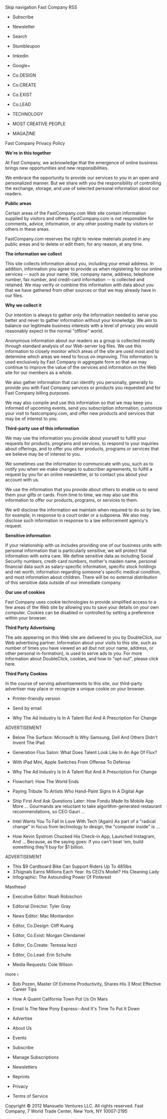 Skip navigation Fast Company RSS

*   Subscribe
*   Newsletter
*   Search

*   Stumbleupon
*   linkedin
*   Google+

*   Co.DESIGN
*   Co.CREATE
*   Co.EXIST
*   Co.LEAD
*   TECHNOLOGY
*   MOST CREATIVE PEOPLE
*   MAGAZINE

Fast Company Privacy Policy

**We're in this together**

At Fast Company, we acknowledge that the emergence of online business brings new opportunities and new responsibilities.

We embrace the opportunity to provide our services to you in an open and personalized manner. But we share with you the responsibility of controlling the exchange, storage, and use of selected personal information about our readers.

**Public areas**

Certain areas of the FastCompany.com Web site contain information supplied by visitors and others. FastCompany.com is not responsible for comments, advice, information, or any other posting made by visitors or others in these areas.

FastCompany.com reserves the right to review materials posted in any public areas and to delete or edit them, for any reason, at any time.

**The information we collect**

This site collects information about you, including your email address. In addition, information you agree to provide us when registering for our online services -- such as your name, title, company name, address, telephone number, fax number, and credit-card information -- is collected and retained. We may verify or combine this information with data about you that we have gathered from other sources or that we may already have in our files.

**Why we collect it**

Our intention is always to gather only the information needed to serve you better and never to gather information without your knowledge. We aim to balance our legitimate business interests with a level of privacy you would reasonably expect in the normal "offline" world.

Anonymous information about our readers as a group is collected mostly through standard analysis of our Web-server log files. We use this information to closely monitor which areas of the site are used most and to determine which areas we need to focus on improving. This information is used exclusively by Fast Company in aggregate form so that we may continue to improve the value of the services and information on the Web site for our members as a whole.

We also gather information that can identify you personally, generally to provide you with Fast Company services or products you requested and for Fast Company billing purposes.

We may also compile and use this information so that we may keep you informed of upcoming events, send you subscription information, customize your visit to fastcompany.com, and offer new products and services that may be of interest to you.

**Third-party use of this information**

We may use the information you provide about yourself to fulfill your requests for products, programs and services, to respond to your inquiries about offerings, and to offer you other products, programs or services that we believe may be of interest to you.

We sometimes use the information to communicate with you, such as to notify you when we make changes to subscriber agreements, to fulfill a request by you for an online newslettter, or to contact you about your account with us.

We use the information that you provide about others to enable us to send them your gifts or cards. From time to time, we may also use this information to offer our products, programs, or services to them.

We will disclose the information we maintain when required to do so by law, for example, in response to a court order or a subpoena. We also may disclose such information in response to a law enforcement agency's request.

**Sensitive information**

If your relationship with us includes providing one of our business units with personal information that is particularly sensitive, we will protect that information with extra care. We define sensitive data as including Social Security numbers, credit-card numbers, mother's maiden name, personal financial data such as salary-specific information, specific stock holdings and net worth, information regarding someone's specific medical condition, and most information about children. There will be no external distribution of this sensitive data outside of our immediate company.

**Our use of cookies**

Fast Company uses cookie technologies to provide simplified access to a few areas of the Web site by allowing you to save your details on your own computer. Cookies can be disabled or controlled by setting a preference within your browser.

**Third Party Advertising**

The ads appearing on this Web site are delivered to you by DoubleClick, our Web advertising partner. Information about your visits to this site, such as number of times you have viewed an ad (but not your name, address, or other personal in-formation), is used to serve ads to you. For more information about DoubleClick, cookies, and how to "opt-out", please click here.

**Third Party Cookies**

In the course of serving advertisements to this site, our third-party advertiser may place or recognize a unique cookie on your browser.

*   Printer-friendly version
*   Send by email

*   Why The Ad Industry Is In A Talent Rut And A Prescription For Change

ADVERTISEMENT

*   Below The Surface: Microsoft Is Why Samsung, Dell And Others Didn't Invent The iPad
*   Generation Flux Salon: What Does Talent Look Like In An Age Of Flux?
*   With iPad Mini, Apple Switches From Offense To Defense

*   Why The Ad Industry Is In A Talent Rut And A Prescription For Change
*   Flowchart: How The World Ends
*   Paying Tribute To Artists Who Hand-Paint Signs In A Digital Age

*   Ship First And Ask Questions Later: How Fondu Made Its Mobile App More ... Gourmands are reluctant to take algorithm-generated restaurant recommendations, so CEO Gauri ...
*   Intel Wants You To Fall In Love With Tech (Again) As part of a "radical change" in focus from technology to design, the "computer inside" is ...
*   How Kevin Systrom Chucked His Check-in App, Launched Instagram, And ... Because, as the saying goes: If you can't beat 'em, build something they'll buy for $1 billion.

ADVERTISEMENT

*   This $9 Cardboard Bike Can Support Riders Up To 485lbs
*   37signals Earns Millions Each Year. Its CEO’s Model? His Cleaning Lady
*   Infographic: The Astounding Power Of Pinterest

Masthead

*   Executive Editor: Noah Robischon
    
*   Editorial Director: Tyler Gray
    
*   News Editor: Mac Montandon
    
*   Editor, Co.Design: Cliff Kuang
    
*   Editor, Co.Exist: Morgan Clendaniel
    
*   Editor, Co.Create: Teressa Iezzi
    
*   Editor, Co.Lead: Erin Schulte
    
*   Media Requests: Cole Wilson
    

more ›

*   Bob Pozen, Master Of Extreme Productivity, Shares His 3 Most Effective Career Tips
*   How A Quaint California Town Put Us On Mars
*   Email Is The New Pony Express--And It's Time To Put It Down

*   Advertise
*   About Us
*   Events
*   Subscribe
*   Manage Subscriptions
*   Newsletters
*   Reprints
*   Privacy
*   Terms of Service

Copyright © 2012 Mansueto Ventures LLC. All rights reserved. Fast Company, 7 World Trade Center, New York, NY 10007-2195